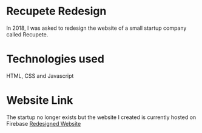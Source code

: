 # Recupete Redesign
In 2018, I was asked to redesign the website of a small startup company called Recupete.

# Technologies used
HTML, CSS and Javascript

# Website Link
The startup no longer exists but the website I created is currently hosted on Firebase
[Redesigned Website](https://recupete-redesign.web.app)
